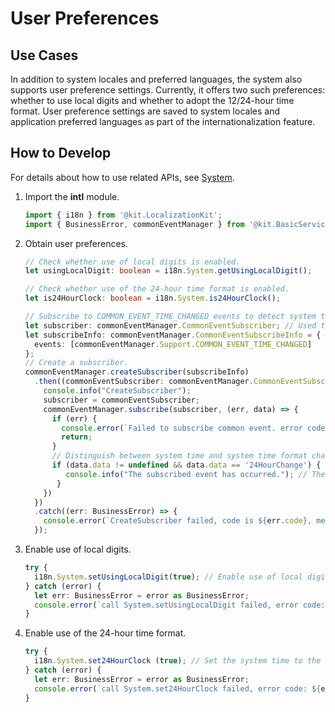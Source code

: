 # User Preferences

<!--Kit: Localization Kit-->
<!--Subsystem: Global-->
<!--Owner: @yliupy-->
<!--Designer: @sunyaozu-->
<!--Tester: @lpw_work-->
<!--Adviser: @Brilliantry_Rui-->

## Use Cases

In addition to system locales and preferred languages, the system also supports user preference settings. Currently, it offers two such preferences: whether to use local digits and whether to adopt the 12/24-hour time format. User preference settings are saved to system locales and application preferred languages as part of the internationalization feature.

## How to Develop

For details about how to use related APIs, see [System](../reference/apis-localization-kit/js-apis-i18n.md#system9).

1. Import the **intl** module.
   ```ts
   import { i18n } from '@kit.LocalizationKit';
   import { BusinessError, commonEventManager } from '@kit.BasicServicesKit';
   ```

2. Obtain user preferences.
   ```ts
   // Check whether use of local digits is enabled.
   let usingLocalDigit: boolean = i18n.System.getUsingLocalDigit();

   // Check whether use of the 24-hour time format is enabled.
   let is24HourClock: boolean = i18n.System.is24HourClock();

   // Subscribe to COMMON_EVENT_TIME_CHANGED events to detect system time format changes.
   let subscriber: commonEventManager.CommonEventSubscriber; // Used to save the created subscriber object for subsequent subscription and unsubscription.
   let subscribeInfo: commonEventManager.CommonEventSubscribeInfo = {
     events: [commonEventManager.Support.COMMON_EVENT_TIME_CHANGED]
   };
   // Create a subscriber.
   commonEventManager.createSubscriber(subscribeInfo)
     .then((commonEventSubscriber: commonEventManager.CommonEventSubscriber) => {
       console.info("CreateSubscriber");
       subscriber = commonEventSubscriber;
       commonEventManager.subscribe(subscriber, (err, data) => {
         if (err) {
           console.error(`Failed to subscribe common event. error code: ${err.code}, message: ${err.message}.`);
           return;
         }
         // Distinguish between system time and system time format changes.
         if (data.data != undefined && data.data == '24HourChange') {
            console.info("The subscribed event has occurred."); // The system time format has changed.
          }
       })
     })
     .catch((err: BusinessError) => {
       console.error(`CreateSubscriber failed, code is ${err.code}, message is ${err.message}`);
     });
   ```

<!--Del-->
3. Enable use of local digits.
   ```ts
   try {
     i18n.System.setUsingLocalDigit(true); // Enable use of local digits.
   } catch (error) {
     let err: BusinessError = error as BusinessError;
     console.error(`call System.setUsingLocalDigit failed, error code: ${err.code}, message: ${err.message}.`);
   }
   ```

4. Enable use of the 24-hour time format.
   ```ts
   try {
     i18n.System.set24HourClock (true); // Set the system time to the 24-hour clock.
   } catch (error) {
     let err: BusinessError = error as BusinessError;
     console.error(`call System.set24HourClock failed, error code: ${err.code}, message: ${err.message}.`);
   }
   ```
<!--DelEnd-->

